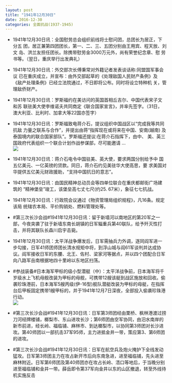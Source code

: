```yaml
---
layout: post
title: "1941年12月30日"
date: 2016-12-30
categories: 全面抗战(1937-1945)
---
```


<meta name="referrer" content="no-referrer" />

- 1941年12月30日讯：全国慰劳总会组织前线将士慰问团，总团长为居正，下分五 团，居正兼第四团团长，第一、二、三、五团分别由王用宾、程天放、刘文 岛、洪兰友担任团长。除携带慰劳金3000万元外，尚有荣誉纪念章、慰 劳书等。（翌日，重庆举行出发典礼） 

- 1941年12月30日讯：外交部次长傅秉常对外籍记者发表谈话称:同盟国军事会议 已在重庆成立，并宣布：由外交部起草的《处理敌国人民财产条例》及 《敌产处理条例》已经立法院通过，不日即将公布。同时将设立特种机 关，管理敌侨财产。 

- 1941年12月30日讯：罗斯福约在美访问的英国首相丘吉尔、中国代表宋子文和苏 联驻美大使李维诺夫共同商定《联合国家宣言》，并率先签字。（31日， 澳大利亚、比利时、加拿大等22国亦签字） 

- 1941年12月30日讯：罗斯福致电蒋介石，提议组织中国战区以“完成我等共同抗敌 力量之联系与合作”，并提出由蒋“指挥现在或将来在中国、安南(越南) 及泰国境内的联合国家部队”。罗斯福还提议:在蒋介石指挥下，由中、 美、英三国政府代表组织一个联合计划作战参谋部，尽可能邀请 ... <br/><img src="https://ww3.sinaimg.cn/large/aca367d8jw1fb92hx23s5j20c809zabe.jpg" />

- 1941年12月30日讯：蒋介石电令中国驻美、英大使，要求两国分别给予中 国五亿美元、一亿英镑的贷款。同日，蒋介石约见美驻华大使高思，要 求美国对华提供五亿美元财政援助，“支持中国抗日的意志”。 

- 1941年12月30日讯：由国民精神总动员会等四单位联合在重庆都邮街广场建筑的 “精神堡垒”竣工，该堡垒高七丈七尺(约25. 67米），象征七七抗战。 

- 1941年12月30日讯：行政院会议通过《物资管理局组织规程》，凡16条。规定该局 统辖农本局、平价购销处、燃料管理处等。 

- #第三次长沙会战#1941年12月30日讯：留于新墙河以南地区的第20军之一部，今夜突袭了驻于新墙东南长胡镇的日军辎重兵第40联队，给予歼灭性打击，并将其联队长森川启宇击毙。 

- 1941年12月30日讯：太平洋战争爆发后，日军需抽兵力外调，逐同阎军进一步勾接，日军41师团师团长清水规矩中将，到浮山城与阎61军谈判并达成协议。阎军接收日军的东腰、北王、佐村、梁家河等据点，并以四个团配合日军向八路军岳南根据地四十里岭以东地区扫荡。 

- #参战装备#日本海军甲标的级小型潜艇（中）：太平洋战争前，日本海军将千岁级水上飞机母舰改装为甲标的母舰，可携带12艘该艇到战区施放和回收。偷袭珍珠港前，日本海军5艘丙级(伊-16型)舰队潜艇改装为甲标的母艇，在指挥台后甲板固定携带1艘甲标的，并于1941年12月7日深夜，全部投入偷袭珍珠港行动。 <br/><img src="https://ww3.sinaimg.cn/large/aca367d8jw1fb8l5fnoqzj20dr0lx78h.jpg" />

- #第三次长沙会战#1941年12月30日讯：日军第3师团经由栗桥、枫林港渡过捞刀河经牌楼铺，榔梨市、东山进攻长沙；第6师团由空军协同，由汨水南岸的新市前进，经长岭、福临铺、麻林市、到达榔梨市，以协同第3师团对长沙进攻。第40师团以一部抗击37军95师，主力进抵金井一带，策应第3、第6师团的进攻。 

- #第三次长沙会战#1941年12月30日讯：日军在航空兵及炮火掩护下全线发动猛攻。日军第3师团主力在攻占新开市后向东南急进，进至福临铺，先头进至麻林附近。日军第6师团及第40师团亦在攻占长岭、浯口等地后，于当晚分别进至福临铺和金井一带。薛岳即令第37军向金井以东的山区撤退，转至外线待机实施反击 

